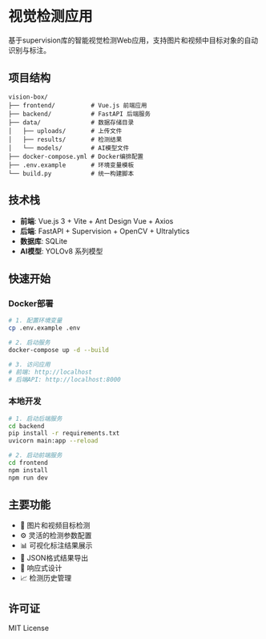# 视觉检测应用

基于supervision库的智能视觉检测Web应用，支持图片和视频中目标对象的自动识别与标注。

## 项目结构

```
vision-box/
├── frontend/          # Vue.js 前端应用
├── backend/           # FastAPI 后端服务
├── data/              # 数据存储目录
│   ├── uploads/       # 上传文件
│   ├── results/       # 检测结果
│   └── models/        # AI模型文件
├── docker-compose.yml # Docker编排配置
├── .env.example       # 环境变量模板
└── build.py           # 统一构建脚本
```

## 技术栈

- **前端**: Vue.js 3 + Vite + Ant Design Vue + Axios
- **后端**: FastAPI + Supervision + OpenCV + Ultralytics
- **数据库**: SQLite
- **AI模型**: YOLOv8 系列模型

## 快速开始

### Docker部署

```bash
# 1. 配置环境变量
cp .env.example .env

# 2. 启动服务
docker-compose up -d --build

# 3. 访问应用
# 前端: http://localhost
# 后端API: http://localhost:8000
```

### 本地开发

```bash
# 1. 启动后端服务
cd backend
pip install -r requirements.txt
uvicorn main:app --reload

# 2. 启动前端服务
cd frontend
npm install
npm run dev
```

## 主要功能

- 🎯 图片和视频目标检测
- ⚙️ 灵活的检测参数配置
- 📊 可视化标注结果展示
- 💾 JSON格式结果导出
- 📱 响应式设计
- 📈 检测历史管理

## 许可证

MIT License